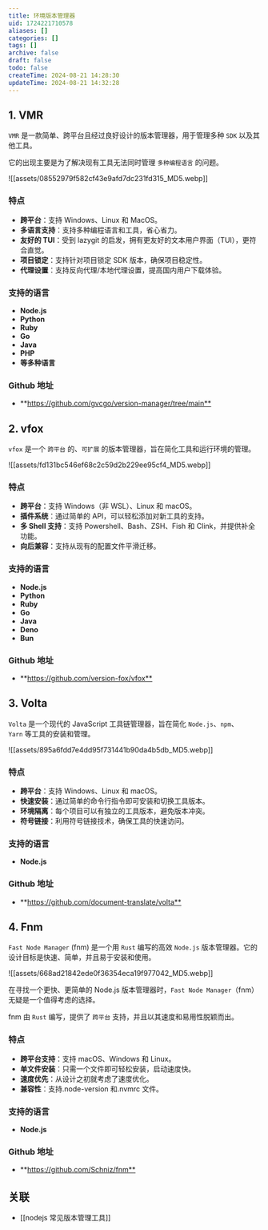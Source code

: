 ```yaml
---
title: 环境版本管理器
uid: 1724221710578
aliases: []
categories: []
tags: []
archive: false
draft: false
todo: false
createTime: 2024-08-21 14:28:30
updateTime: 2024-08-21 14:32:28
---
```


## 1. VMR

`VMR` 是一款简单、跨平台且经过良好设计的版本管理器，用于管理多种 `SDK` 以及其他工具。

它的出现主要是为了解决现有工具无法同时管理 `多种编程语言` 的问题。

![[assets/08552979f582cf43e9afd7dc231fd315_MD5.webp]]

### 特点

- **跨平台**：支持 Windows、Linux 和 MacOS。
- **多语言支持**：支持多种编程语言和工具，省心省力。
- **友好的 TUI**：受到 lazygit 的启发，拥有更友好的文本用户界面（TUI），更符合直觉。
- **项目锁定**：支持针对项目锁定 SDK 版本，确保项目稳定性。
- **代理设置**：支持反向代理/本地代理设置，提高国内用户下载体验。

### 支持的语言

- **Node.js**
- **Python**
- **Ruby**
- **Go**
- **Java**
- **PHP**
- **等多种语言**

### Github 地址

- **<https://github.com/gvcgo/version-manager/tree/main**>

## 2. vfox

`vfox` 是一个 `跨平台` 的、`可扩展` 的版本管理器，旨在简化工具和运行环境的管理。

![[assets/fd131bc546ef68c2c59d2b229ee95cf4_MD5.webp]]

### 特点

- **跨平台**：支持 Windows（非 WSL）、Linux 和 macOS。
- **插件系统**：通过简单的 API，可以轻松添加对新工具的支持。
- **多 Shell 支持**：支持 Powershell、Bash、ZSH、Fish 和 Clink，并提供补全功能。
- **向后兼容**：支持从现有的配置文件平滑迁移。

### 支持的语言

- **Node.js**
- **Python**
- **Ruby**
- **Go**
- **Java**
- **Deno**
- **Bun**

### Github 地址

- **<https://github.com/version-fox/vfox**>

## 3. Volta

`Volta` 是一个现代的 JavaScript 工具链管理器，旨在简化 `Node.js`、`npm`、`Yarn` 等工具的安装和管理。

![[assets/895a6fdd7e4dd95f731441b90da4b5db_MD5.webp]]

### 特点

- **跨平台**：支持 Windows、Linux 和 macOS。
- **快速安装**：通过简单的命令行指令即可安装和切换工具版本。
- **环境隔离**：每个项目可以有独立的工具版本，避免版本冲突。
- **符号链接**：利用符号链接技术，确保工具的快速访问。

### 支持的语言

- **Node.js**

### Github 地址

- **<https://github.com/document-translate/volta**>

## 4. Fnm

`Fast Node Manager` (fnm) 是一个用 `Rust` 编写的高效 `Node.js` 版本管理器。它的设计目标是快速、简单，并且易于安装和使用。

![[assets/668ad21842ede0f36354eca19f977042_MD5.webp]]

在寻找一个更快、更简单的 Node.js 版本管理器时，`Fast Node Manager`（fnm）无疑是一个值得考虑的选择。

fnm 由 `Rust` 编写，提供了 `跨平台` 支持，并且以其速度和易用性脱颖而出。

### 特点

- **跨平台支持**：支持 macOS、Windows 和 Linux。
- **单文件安装**：只需一个文件即可轻松安装，启动速度快。
- **速度优先**：从设计之初就考虑了速度优化。
- **兼容性**：支持.node-version 和.nvmrc 文件。

### 支持的语言

- **Node.js**

### Github 地址

- **<https://github.com/Schniz/fnm**>

## 关联

  - [[nodejs 常见版本管理工具]]
